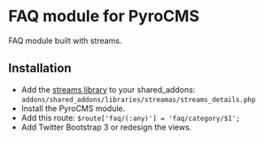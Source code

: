 # FAQ module for PyroCMS

FAQ module built with streams.

## Installation

* Add the [streams library](https://github.com/LorenzoGarcia/pyrocms-streams) to your shared_addons: `addons/shared_addons/libraries/streamas/streams_details.php`
* Install the PyroCMS module.
* Add this route: `$route['faq/(:any)'] = 'faq/category/$1';`
* Add Twitter Bootstrap 3 or redesign the views.
